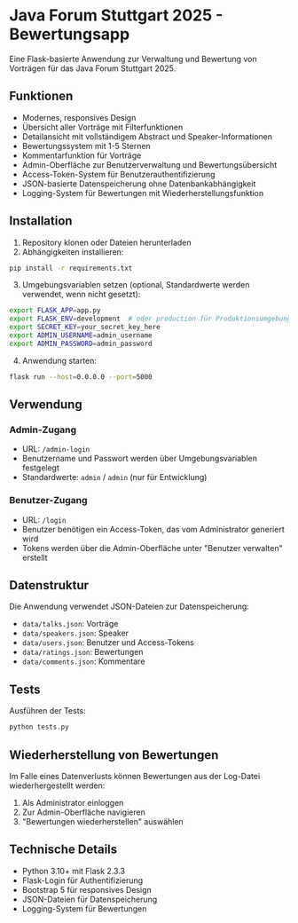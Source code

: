 # Java Forum Stuttgart 2025 - Bewertungsapp

Eine Flask-basierte Anwendung zur Verwaltung und Bewertung von Vorträgen für das Java Forum Stuttgart 2025.

## Funktionen

- Modernes, responsives Design
- Übersicht aller Vorträge mit Filterfunktionen
- Detailansicht mit vollständigem Abstract und Speaker-Informationen
- Bewertungssystem mit 1-5 Sternen
- Kommentarfunktion für Vorträge
- Admin-Oberfläche zur Benutzerverwaltung und Bewertungsübersicht
- Access-Token-System für Benutzerauthentifizierung
- JSON-basierte Datenspeicherung ohne Datenbankabhängigkeit
- Logging-System für Bewertungen mit Wiederherstellungsfunktion

## Installation

1. Repository klonen oder Dateien herunterladen
2. Abhängigkeiten installieren:

```bash
pip install -r requirements.txt
```

3. Umgebungsvariablen setzen (optional, Standardwerte werden verwendet, wenn nicht gesetzt):

```bash
export FLASK_APP=app.py
export FLASK_ENV=development  # oder production für Produktionsumgebung
export SECRET_KEY=your_secret_key_here
export ADMIN_USERNAME=admin_username
export ADMIN_PASSWORD=admin_password
```

4. Anwendung starten:

```bash
flask run --host=0.0.0.0 --port=5000
```

## Verwendung

### Admin-Zugang

- URL: `/admin-login`
- Benutzername und Passwort werden über Umgebungsvariablen festgelegt
- Standardwerte: `admin` / `admin` (nur für Entwicklung)

### Benutzer-Zugang

- URL: `/login`
- Benutzer benötigen ein Access-Token, das vom Administrator generiert wird
- Tokens werden über die Admin-Oberfläche unter "Benutzer verwalten" erstellt

## Datenstruktur

Die Anwendung verwendet JSON-Dateien zur Datenspeicherung:

- `data/talks.json`: Vorträge
- `data/speakers.json`: Speaker
- `data/users.json`: Benutzer und Access-Tokens
- `data/ratings.json`: Bewertungen
- `data/comments.json`: Kommentare

## Tests

Ausführen der Tests:

```bash
python tests.py
```

## Wiederherstellung von Bewertungen

Im Falle eines Datenverlusts können Bewertungen aus der Log-Datei wiederhergestellt werden:

1. Als Administrator einloggen
2. Zur Admin-Oberfläche navigieren
3. "Bewertungen wiederherstellen" auswählen

## Technische Details

- Python 3.10+ mit Flask 2.3.3
- Flask-Login für Authentifizierung
- Bootstrap 5 für responsives Design
- JSON-Dateien für Datenspeicherung
- Logging-System für Bewertungen
